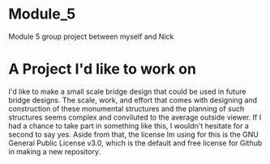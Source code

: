 # Module_5
Module 5 group project between myself and Nick
# A Project I'd like to work on
I'd like to make a small scale bridge design that could be used in future bridge designs. The scale, work, and effort that comes with designing and construction of these monumental structures and the planning of such structures seems complex and conviluted to the average outside viewer. If I had a chance to take part in something like this, I wouldn't hesitate for a second to say yes. Aside from that, the license Im using for this is the GNU General Public License v3.0, which is the default and free license for Github in making a new repository.
